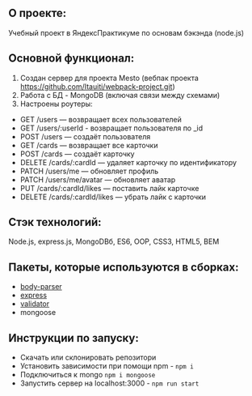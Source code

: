 
## О проекте:
Учебный проект в ЯндексПрактикуме по основам бэкэнда (node.js)

## Основной функционал: 
1. Создан сервер для проекта Mesto (вебпак проекта https://github.com/Itauiti/webpack-project.git)
2. Работа с БД - MongoDB (включая связи между схемами)
3. Настроены роутеры: 
- GET /users — возвращает всех пользователей
- GET /users/:userId - возвращает пользователя по _id
- POST /users — создаёт пользователя
- GET /cards — возвращает все карточки
- POST /cards — создаёт карточку
- DELETE /cards/:cardId — удаляет карточку по идентификатору
- PATCH /users/me — обновляет профиль
- PATCH /users/me/avatar — обновляет аватар
- PUT /cards/:cardId/likes — поставить лайк карточке
- DELETE /cards/:cardId/likes — убрать лайк с карточки


## Стэк технологий:
Node.js, express.js, MongoDBб, ES6, OOP, CSS3, HTML5, BEM

## Пакеты, которые используются в сборках:
- [body-parser](https://www.npmjs.com/package/body-parser)
- [express](https://expressjs.com)
- [validator](https://www.npmjs.com/package/validator)
- mongoose

## Инструкции по запуску:
- Скачать или склонировать репозитори
- Установить зависимости при помощи npm - `npm i`
- Подключиться к mongo `npm i mongoose`
- Запустить сервер на localhost:3000 - `npm run start`

